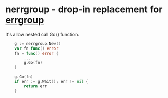 # nerrgroup - drop-in replacement for [errgroup](https://pkg.go.dev/golang.org/x/sync/errgroup)

It's allow nested call Go() function.

```go
    g := nerrgroup.New()
    var fn func() error
    fn = func() error {
        ...
        g.Go(fn)
    }

    g.Go(fn)
    if err := g.Wait(); err != nil {
        return err
    }
```
